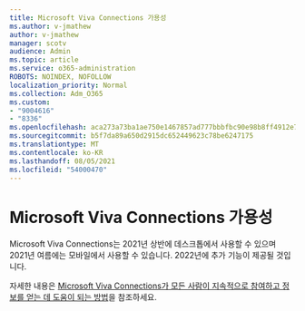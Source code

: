```yaml
---
title: Microsoft Viva Connections 가용성
ms.author: v-jmathew
author: v-jmathew
manager: scotv
audience: Admin
ms.topic: article
ms.service: o365-administration
ROBOTS: NOINDEX, NOFOLLOW
localization_priority: Normal
ms.collection: Adm_O365
ms.custom:
- "9004616"
- "8336"
ms.openlocfilehash: aca273a73ba1ae750e1467857ad777bbbfbc90e98b8ff4912e7acef498010221
ms.sourcegitcommit: b5f7da89a650d2915dc652449623c78be6247175
ms.translationtype: MT
ms.contentlocale: ko-KR
ms.lasthandoff: 08/05/2021
ms.locfileid: "54000470"
---
```

# <a name="microsoft-viva-connections-availability"></a>Microsoft Viva Connections 가용성

Microsoft Viva Connections는 2021년 상반에 데스크톱에서 사용할 수 있으며 2021년 여름에는 모바일에서 사용할 수 있습니다. 2022년에 추가 기능이 제공될 것입니다.

자세한 내용은 [Microsoft Viva Connections가 모든 사람이 지속적으로 참여하고 정보를 얻는 데 도움이 되는 방법](https://techcommunity.microsoft.com/t5/microsoft-viva-blog/microsoft-viva-connections-helps-everyone-to-stay-engaged-and/ba-p/2107009)을 참조하세요.
